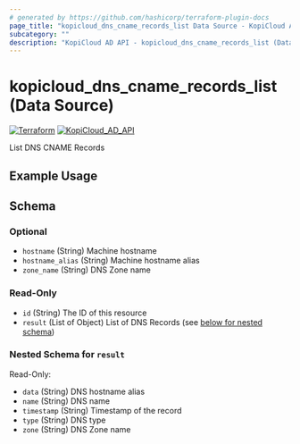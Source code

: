 ```yaml
---
# generated by https://github.com/hashicorp/terraform-plugin-docs
page_title: "kopicloud_dns_cname_records_list Data Source - KopiCloud AD Provider"
subcategory: ""
description: "KopiCloud AD API - kopicloud_dns_cname_records_list (Data Source)"
---
```


# kopicloud_dns_cname_records_list (Data Source)
[![Terraform](https://img.shields.io/badge/terraform-v1.3+-blue.svg)](https://www.terraform.io/downloads.html) 
[![KopiCloud_AD_API](https://img.shields.io/badge/kopiCloud_ad-v1.0+-blueviolet.svg)](https://www.kopicloud-ad-api.com)

List DNS CNAME Records

## Example Usage


<!-- schema generated by tfplugindocs -->
## Schema

### Optional

- `hostname` (String) Machine hostname
- `hostname_alias` (String) Machine hostname alias
- `zone_name` (String) DNS Zone name

### Read-Only

- `id` (String) The ID of this resource
- `result` (List of Object) List of DNS Records (see [below for nested schema](#nestedatt--result))

<a id="nestedatt--result"></a>
### Nested Schema for `result`

Read-Only:

- `data` (String) DNS hostname alias
- `name` (String) DNS name
- `timestamp` (String) Timestamp of the record
- `type` (String) DNS type
- `zone` (String) DNS Zone name
